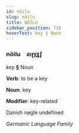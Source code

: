 ```yaml
---
id: nöilu
slug: nöilu
title: NÖİLU
sidebar_position: 718
hoverText: key § Noun
---
```


### nöilu&emsp;<span kind="abugida">ƨıɽɟʓʃ</span>

*key* **§** Noun

**Verb**: to be a key

**Noun**: key

**Modifier**: key-related

Danish nøgle undefined

*Germanic Language Family*